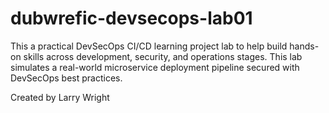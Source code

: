 # dubwrefic-devsecops-lab01
This a practical DevSecOps CI/CD learning project lab to help build hands-on skills across development, security, and operations stages. This lab simulates a real-world microservice deployment pipeline secured with DevSecOps best practices.

Created by Larry Wright
